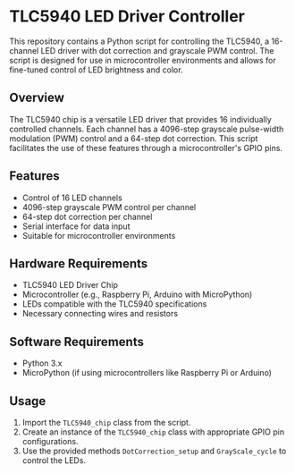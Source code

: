 # TLC5940 LED Driver Controller

This repository contains a Python script for controlling the TLC5940, a 16-channel LED driver with dot correction and grayscale PWM control. The script is designed for use in microcontroller environments and allows for fine-tuned control of LED brightness and color.

## Overview

The TLC5940 chip is a versatile LED driver that provides 16 individually controlled channels. Each channel has a 4096-step grayscale pulse-width modulation (PWM) control and a 64-step dot correction. This script facilitates the use of these features through a microcontroller's GPIO pins.

## Features

- Control of 16 LED channels
- 4096-step grayscale PWM control per channel
- 64-step dot correction per channel
- Serial interface for data input
- Suitable for microcontroller environments

## Hardware Requirements

- TLC5940 LED Driver Chip
- Microcontroller (e.g., Raspberry Pi, Arduino with MicroPython)
- LEDs compatible with the TLC5940 specifications
- Necessary connecting wires and resistors

## Software Requirements

- Python 3.x
- MicroPython (if using microcontrollers like Raspberry Pi or Arduino)

## Usage

1. Import the `TLC5940_chip` class from the script.
2. Create an instance of the `TLC5940_chip` class with appropriate GPIO pin configurations.
3. Use the provided methods `DotCorrection_setup` and `GrayScale_cycle` to control the LEDs.
